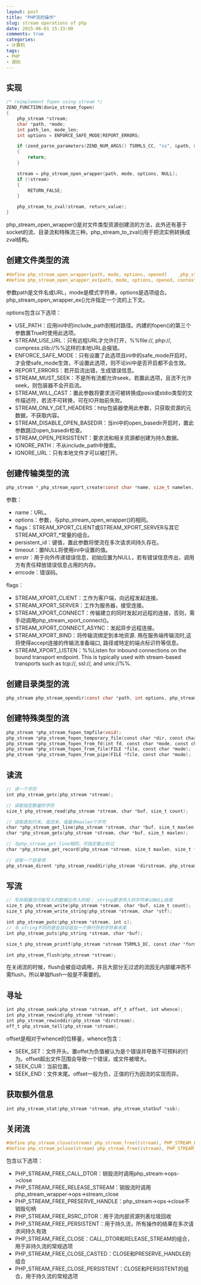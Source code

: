 ```yaml
---
layout: post
title: "PHP流的操作"
slug: stream operations of php
date: 2015-06-01 15:33:00
comments: true
categories:
- 计算机
tags:
- PHP
- 源码
---
```


## 实现

```c
/* reimplement fopen using stream */
ZEND_FUNCTION(donie_stream_fopen)
{
	php_stream *stream;
	char *path, *mode;
	int path_len, mode_len;
	int options = ENFORCE_SAFE_MODE|REPORT_ERRORS;

	if (zend_parse_parameters(ZEND_NUM_ARGS() TSRMLS_CC, "ss", &path, &path_len, &mode, &mode_len) == FAILURE)
	{
		return;
	}

	stream = php_stream_open_wrapper(path, mode, options, NULL);
	if (!stream)
	{
		RETURN_FALSE;
	}

	php_stream_to_zval(stream, return_value);
}
```

php_stream_open_wrapper()是对文件类型资源创建流的方法，此外还有基于socket的流、目录流和特殊流三种。php_stream_to_zval()用于把流实例转换成zval结构。

## 创建文件类型的流

```c
#define php_stream_open_wrapper(path, mode, options, opened)	_php_stream_open_wrapper_ex((path), (mode), (options), (opened), NULL STREAMS_CC TSRMLS_CC)
#define php_stream_open_wrapper_ex(path, mode, options, opened, context)	_php_stream_open_wrapper_ex((path), (mode), (options), (opened), (context) STREAMS_CC TSRMLS_CC)
```

参数path是文件名或URL，mode是模式字符串，options是选项组合。php_stream_open_wrapper_ex()允许指定一个流的上下文。

options包含以下选项：

  - USE_PATH：应用ini中的include_path到相对路径。内建的fopen()的第三个参数置True时使用此选项。
  - STREAM_USE_URL：只有远程URL才允许打开，%%file://, php://, compress.zlib://%%这样的本地URL会报错。
  - ENFORCE_SAFE_MODE：只有设置了此选项且ini中的safe_mode开启时，才会使safe_mode生效，不设置此选项，则不论ini中是否开启都不会生效。
  - REPORT_ERRORS：若开启流出错，生成错误信息。
  - STREAM_MUST_SEEK：不是所有流都允许seek，若置此选项，且流不允许seek，则包装器不会开启流。
  - STREAM_WILL_CAST：置此参数将要求流可被转换成posix或stdio类型的文件描述符，若流不可转换，可在IO开始前失败。
  - STREAM_ONLY_GET_HEADERS：http包装器使用此参数，只获取资源的元数据，不获取内容。
  - STREAM_DISABLE_OPEN_BASEDIR：当ini中的open_basedir开启时，置此参数跳过open_basedir检查。
  - STREAM_OPEN_PERSISTENT：要求流和相关资源都创建为持久数据。
  - IGNORE_PATH：不从include_path中搜索。
  - IGNORE_URL：只有本地文件才可以被打开。

## 创建传输类型的流

```c
php_stream *_php_stream_xport_create(const char *name, size_t namelen, int options, int flags, const char *persistent_id, struct timeval *timeout, php_stream_context *context, char **error_string, int *error_code)
```

参数：

  - name：URL。
  - options：参数，与php_stream_open_wrapper()的相同。
  - flags：STREAM_XPORT_CLIENT或STREAM_XPORT_SERVER与其它STREAM_XPORT_*常量的组合。
  - persistent_id：键值，置此参数将使流在多次请求间持久存在。
  - timeout：置NULL将使用ini中设置的值。
  - errstr：用于向外传递错误信息，初始应置为NULL，若有错误信息传出，调用方有责任释放错误信息占用的内存。
  - errcode：错误码。

flags：

  - STREAM_XPORT_CLIENT：工作为客户端，向远程发起连接。
  - STREAM_XPORT_SERVER：工作为服务器，接受连接。
  - STREAM_XPORT_CONNECT：传输建立的同时发起对远程的连接，否则，需手动调用php_stream_xport_connect()。
  - STREAM_XPORT_CONNECT_ASYNC：发起异步远程连接。
  - STREAM_XPORT_BIND：将传输流绑定到本地资源. 用在服务端传输流时,这将使得accept连接的传输流准备端口, 路径或特定的端点标识符等信息。
  - STREAM_XPORT_LISTEN：%%Listen for inbound connections on the bound transport endpoint. This is typically used with stream-based transports such as tcp://, ssl://, and unix://%%.

## 创建目录类型的流

```c
php_stream php_stream_opendir(const char *path, int options, php_stream_context *context)
```


## 创建特殊类型的流

```c
php_stream *php_stream_fopen_tmpfile(void);
php_stream *php_stream_fopen_temporary_file(const char *dir, const char *pfx, char **opened_path);
php_stream *php_stream_fopen_from_fd(int fd, const char *mode, const char *persistent_id);
php_stream *php_stream_fopen_from_file(FILE *file, const char *mode);
php_stream *php_stream_fopen_from_pipe(FILE *file, const char *mode);
```

## 读流

```c
// 读一个字符
int php_stream_getc(php_stream *stream);

// 读取指定数量的字符
size_t php_stream_read(php_stream *stream, char *buf, size_t count);

// 读取直到行末、或流末、或最多maxlen个字符
char *php_stream_get_line(php_stream *stream, char *buf, size_t maxlen, size_t *returned_len);
char *php_stream_gets(php_stream *stream, char *buf, size_t maxlen);

// 与php_stream_get_line相同，可指定截止标记
char *php_stream_get_record(php_stream *stream, size_t maxlen, size_t *returned_len, char *delim, size_t delim_len TSRMLS_DC);

// 读取一个目录项
php_stream_dirent *php_stream_readdir(php_stream *dirstream, php_stream_dirent *entry);
```

## 写流

```c
// 写非阻塞流可能写入的数据比传入的短；_string要求传入的字符串以NULL结尾
size_t php_stream_write(php_stream *stream, char *buf, size_t count);
size_t php_stream_write_string(php_stream *stream, char *stf);

int php_stream_putc(php_stream *stream, int c);
// 与_string不同的是会自动追加一个换行符到字符串末尾
int php_stream_puts(php_string *stream, char *buf);

size_t php_stream_printf(php_stream *stream TSRMLS_DC, const char *format, ...);
```

```c
int php_stream_flush(php_stream *stream);
```

在关闭流的时候，flush会被自动调用，并且大部分无过滤的流因无内部缓冲而不需flush，所以单独flush一般是不需要的。

## 寻址

```c
int php_stream_seek(php_stream *stream, off_t offset, int whence);
int php_stream_rewind(php_stream *stream);
int php_stream_rewinddir(php_stream *dirstream);
off_t php_stream_tell(php_stream *stream);
```

offset是相对于whence的位移量，whence包含：

  - SEEK_SET：文件开头。置offet为负值被认为是个错误并导致不可预料的行为。offset超出文件范围会导致一个错误，或文件被增大。
  - SEEK_CUR：当前位置。
  - SEEK_END：文件末尾。offset一般为负，正值的行为因流的实现而异。

## 获取额外信息

```c
int php_stream_stat(php_stream *stream, php_stream_statbuf *ssb);
```

## 关闭流

```c
#define php_stream_close(stream) php_stream_free((stream), PHP_STREAM_FREE_CLOSE)
#define php_stream_pclose(stream) php_stream_free((stream), PHP_STREAM_FREE_CLOSE_PERSISTENT)
```

包含以下选项：

  - PHP_STREAM_FREE_CALL_DTOR：销毁流时调用php_stream->ops->close
  - PHP_STREAM_FREE_RELEASE_STREAM：销毁流时调用php_stream_wrapper->ops->stream_close
  - PHP_STREAM_FREE_PRESERVE_HANDLE：php_stream->ops->close不销毁句柄
  - PHP_STREAM_FREE_RSRC_DTOR：用于流内部资源列表垃圾回收
  - PHP_STREAM_FREE_PERSISTENT：用于持久流，所有操作的结果在多次请求间持久有效
  - PHP_STREAM_FREE_CLOSE：CALL_DTOR和RELEASE_STREAM的组合，用于非持久流的常规选项
  - PHP_STREAM_FREE_CLOSE_CASTED：CLOSE和PRESERVE_HANDLE的组合
  - PHP_STREAM_FREE_CLOSE_PERSISTENT：CLOSE和PERSISTENT的组合，用于持久流的常规选项
